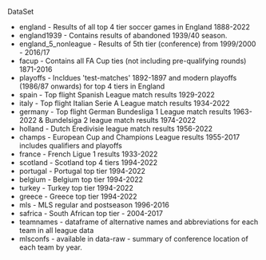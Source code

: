 DataSet

  - england - Results of all top 4 tier soccer games in England 1888-2022
  - england1939 - Contains results of abandoned 1939/40 season.
  - england_5_nonleague - Results of 5th tier (conference) from 1999/2000 - 2016/17
  - facup - Contains all FA Cup ties (not including pre-qualifying rounds) 1871-2016
  - playoffs - Incldues 'test-matches' 1892-1897 and modern playoffs (1986/87 onwards) for top 4 tiers in England
  - spain - Top flight Spanish League match results 1929-2022
  - italy - Top flight Italian Serie A League match results 1934-2022
  - germany - Top flight German Bundesliga 1 League match results 1963-2022 & Bundelsiga 2 league match results 1974-2022
  - holland - Dutch Eredivisie league match results 1956-2022
  - champs - European Cup and Champions League results 1955-2017 includes qualifiers and playoffs
  - france - French Ligue 1 results 1933-2022
  - scotland - Scotland top 4 tiers 1994-2022
  - portugal - Portugal top tier 1994-2022
  - belgium - Belgium top tier 1994-2022
  - turkey - Turkey top tier 1994-2022
  - greece - Greece top tier 1994-2022
  - mls - MLS regular and postseason 1996-2016
  - safrica - South African top tier - 2004-2017
  - teamnames - dataframe of alternative names and abbreviations for each team in all league data
  - mlsconfs - available in data-raw - summary of conference location of each team by year.
